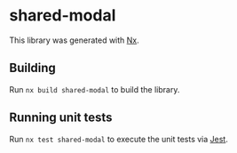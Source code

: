 # shared-modal

This library was generated with [Nx](https://nx.dev).

## Building

Run `nx build shared-modal` to build the library.

## Running unit tests

Run `nx test shared-modal` to execute the unit tests via [Jest](https://jestjs.io).
